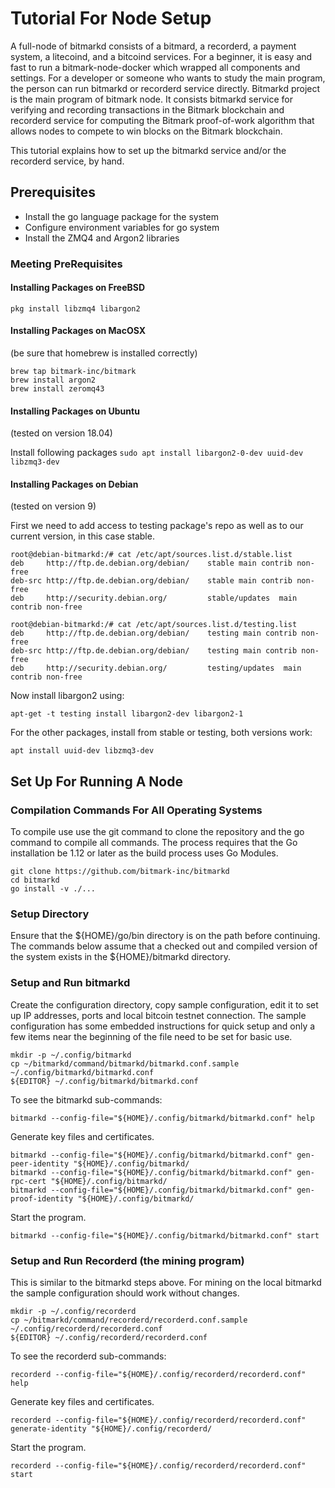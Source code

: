 #  Tutorial For Node Setup 

A full-node of bitmarkd consists of a bitmard, a recorderd, a payment system, a litecoind, and a bitcoind services. For a beginner, it is easy and fast to run a bitmark-node-docker which wrapped all components and settings. For a developer or someone who wants to study the main program, the person can run bitmarkd or recorderd service directly. 
Bitmarkd project is the main program of bitmark node. It consists bitmarkd service for verifying and recording transactions in the Bitmark blockchain and recorderd service for computing the Bitmark proof-of-work algorithm that allows nodes to compete to win blocks on the Bitmark blockchain. 

This tutorial explains how to set up the bitmarkd service and/or the recorderd service, by hand.

## Prerequisites

* Install the go language package for the system
* Configure environment variables for go system
* Install the ZMQ4 and Argon2 libraries


### Meeting PreRequisites

#### Installing Packages on FreeBSD

~~~~~
pkg install libzmq4 libargon2
~~~~~

#### Installing Packages on MacOSX

(be sure that homebrew is installed correctly)
~~~~
brew tap bitmark-inc/bitmark
brew install argon2
brew install zeromq43
~~~~

#### Installing Packages on Ubuntu
(tested on version 18.04)

Install following packages
   `sudo apt install libargon2-0-dev uuid-dev libzmq3-dev`


#### Installing Packages on Debian
(tested on version 9)

First we need to add access to testing package's repo as well as to our current version, in this case stable.
~~~
root@debian-bitmarkd:/# cat /etc/apt/sources.list.d/stable.list
deb     http://ftp.de.debian.org/debian/    stable main contrib non-free
deb-src http://ftp.de.debian.org/debian/    stable main contrib non-free
deb     http://security.debian.org/         stable/updates  main contrib non-free

root@debian-bitmarkd:/# cat /etc/apt/sources.list.d/testing.list
deb     http://ftp.de.debian.org/debian/    testing main contrib non-free
deb-src http://ftp.de.debian.org/debian/    testing main contrib non-free
deb     http://security.debian.org/         testing/updates  main contrib non-free
~~~

Now install libargon2 using:
```
apt-get -t testing install libargon2-dev libargon2-1
```

For the other packages, install from stable or testing, both versions work:
```
apt install uuid-dev libzmq3-dev
```


## Set Up For Running A Node


### Compilation Commands For All Operating Systems
To compile use use the git command to clone the repository and the go command to compile all commands. The process requires that the Go installation be 1.12 or later as the build process uses Go Modules.

```
git clone https://github.com/bitmark-inc/bitmarkd
cd bitmarkd
go install -v ./...
```

### Setup Directory

Ensure that the ${HOME}/go/bin directory is on the path before continuing. The commands below assume that a checked out and compiled version of the system exists in the ${HOME}/bitmarkd directory.

### Setup and Run bitmarkd

Create the configuration directory, copy sample configuration, edit it to set up IP addresses, ports and local bitcoin testnet connection. The sample configuration has some embedded instructions for quick setup and only a few items near the beginning of the file need to be set for basic use.

```
mkdir -p ~/.config/bitmarkd
cp ~/bitmarkd/command/bitmarkd/bitmarkd.conf.sample  ~/.config/bitmarkd/bitmarkd.conf
${EDITOR} ~/.config/bitmarkd/bitmarkd.conf
```
To see the bitmarkd sub-commands:

```
bitmarkd --config-file="${HOME}/.config/bitmarkd/bitmarkd.conf" help
```

Generate key files and certificates.

```
bitmarkd --config-file="${HOME}/.config/bitmarkd/bitmarkd.conf" gen-peer-identity "${HOME}/.config/bitmarkd/
bitmarkd --config-file="${HOME}/.config/bitmarkd/bitmarkd.conf" gen-rpc-cert "${HOME}/.config/bitmarkd/
bitmarkd --config-file="${HOME}/.config/bitmarkd/bitmarkd.conf" gen-proof-identity "${HOME}/.config/bitmarkd/
```
Start the program.

```
bitmarkd --config-file="${HOME}/.config/bitmarkd/bitmarkd.conf" start
```

### Setup and Run Recorderd (the mining program)

This is similar to the bitmarkd steps above. For mining on the local bitmarkd the sample configuration should work without changes.

```
mkdir -p ~/.config/recorderd
cp ~/bitmarkd/command/recorderd/recorderd.conf.sample  ~/.config/recorderd/recorderd.conf
${EDITOR} ~/.config/recorderd/recorderd.conf
```

To see the recorderd sub-commands:

```
recorderd --config-file="${HOME}/.config/recorderd/recorderd.conf" help
```

Generate key files and certificates.

```
recorderd --config-file="${HOME}/.config/recorderd/recorderd.conf" generate-identity "${HOME}/.config/recorderd/
```

Start the program.

```
recorderd --config-file="${HOME}/.config/recorderd/recorderd.conf" start
```

